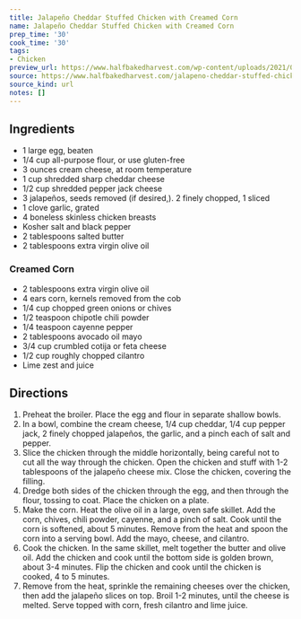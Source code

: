```yaml
---
title: Jalapeño Cheddar Stuffed Chicken with Creamed Corn
name: Jalapeño Cheddar Stuffed Chicken with Creamed Corn
prep_time: '30'
cook_time: '30'
tags:
- Chicken
preview_url: https://www.halfbakedharvest.com/wp-content/uploads/2021/08/Jalapen%CC%83o-Cheddar-Stuffed-Chicken-with-Creamed-Corn-8.jpg
source: https://www.halfbakedharvest.com/jalapeno-cheddar-stuffed-chicken/
source_kind: url
notes: []
---
```


## Ingredients
- 1  large egg, beaten
- 1/4 cup all-purpose flour, or use gluten-free
- 3 ounces cream cheese, at room temperature
- 1 cup shredded sharp cheddar cheese
- 1/2 cup shredded pepper jack cheese
- 3  jalapeños, seeds removed (if desired,). 2 finely chopped, 1 sliced
- 1 clove garlic, grated
- 4  boneless skinless chicken breasts
- Kosher salt and black pepper
- 2 tablespoons salted butter
- 2 tablespoons extra virgin olive oil

### Creamed Corn 
- 2 tablespoons extra virgin olive oil
- 4 ears corn, kernels removed from the cob
- 1/4 cup chopped green onions or chives
- 1/2 teaspoon chipotle chili powder
- 1/4 teaspoon cayenne pepper
- 2 tablespoons avocado oil mayo
- 3/4 cup crumbled cotija or feta cheese
- 1/2 cup roughly chopped cilantro
- Lime zest and juice


## Directions
1. Preheat the broiler. Place the egg and flour in separate shallow bowls.
2. In a bowl, combine the cream cheese, 1/4 cup cheddar, 1/4 cup pepper jack, 2 finely chopped jalapeños, the garlic, and a pinch each of salt and pepper.
3. Slice the chicken through the middle horizontally, being careful not to cut all the way through the chicken. Open the chicken and stuff with 1-2 tablespoons of the jalapeño cheese mix. Close the chicken, covering the filling.
4. Dredge both sides of the chicken through the egg, and then through the flour, tossing to coat. Place the chicken on a plate.
5. Make the corn. Heat the olive oil in a large, oven safe skillet. Add the corn, chives, chili powder, cayenne, and a pinch of salt. Cook until the corn is softened, about 5 minutes. Remove from the heat and spoon the corn into a serving bowl. Add the mayo, cheese, and cilantro.
6. Cook the chicken. In the same skillet, melt together the butter and olive oil. Add the chicken and cook until the bottom side is golden brown, about 3-4 minutes. Flip the chicken and cook until the chicken is cooked, 4 to 5 minutes.
7. Remove from the heat, sprinkle the remaining cheeses over the chicken, then add the jalapeño slices on top. Broil 1-2 minutes, until the cheese is melted. Serve topped with corn, fresh cilantro and lime juice.
